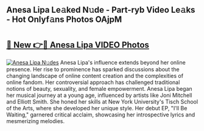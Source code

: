 ## Anesa Lipa Le𝚊ked N𝚞de - Part-ryb Video Le𝚊ks - Hot Onlyf𝚊ns Photos OAjpM

# <h2><a href="http://ab38145.deff.icu/?id=Anesa+Lipa">🔗 New 👉🔴 Anesa Lipa VIDEO Photos</a></h2>

[![Anesa Lipa N𝚞des](https://i.imgur.com/rIISA9y.gif)](http://ab38145.deff.icu/?id=Anesa+Lipa)
Anesa Lipa's influence extends beyond her online presence. Her rise to prominence has sparked discussions about the changing landscape of online content creation and the complexities of online fandom. Her controversial approach has challenged traditional notions of beauty, sexuality, and female empowerment. Anesa Lipa began her musical journey at a young age, influenced by artists like Joni Mitchell and Elliott Smith. She honed her skills at New York University's Tisch School of the Arts, where she developed her unique style. Her debut EP, "I'll Be Waiting," garnered critical acclaim, showcasing her introspective lyrics and mesmerizing melodies.
